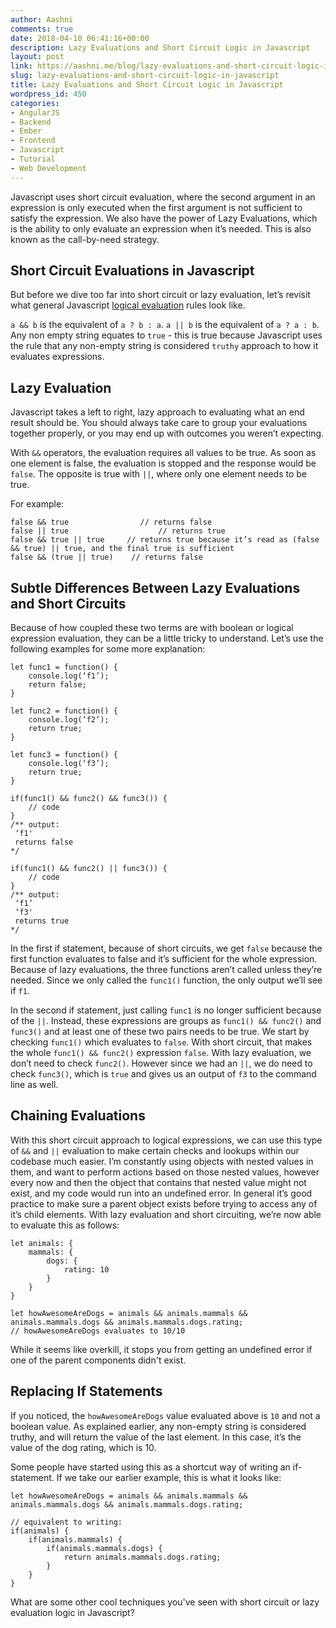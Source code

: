 ```yaml
---
author: Aashni
comments: true
date: 2018-04-10 06:41:16+00:00
description: Lazy Evaluations and Short Circuit Logic in Javascript
layout: post
link: https://aashni.me/blog/lazy-evaluations-and-short-circuit-logic-in-javascript/
slug: lazy-evaluations-and-short-circuit-logic-in-javascript
title: Lazy Evaluations and Short Circuit Logic in Javascript
wordpress_id: 450
categories:
- AngularJS
- Backend
- Ember
- Frontend
- Javascript
- Tutorial
- Web Development
---
```


Javascript uses short circuit evaluation, where the second argument in an expression is only executed when the first argument is not sufficient to satisfy the expression.
We also have the power of Lazy Evaluations, which is the ability to only evaluate an expression when it’s needed. This is also known as the call-by-need strategy.



## Short Circuit Evaluations in Javascript


But before we dive too far into short circuit or lazy evaluation, let’s revisit what general Javascript [logical evaluation](https://developer.mozilla.org/en-US/docs/Web/JavaScript/Reference/Operators/Logical_Operators) rules look like.

`a && b` is the equivalent of `a ? b : a`.
`a || b` is the equivalent of `a ? a : b`.
Any non empty string equates to `true` - this is true because Javascript uses the rule that any non-empty string is considered `truthy` approach to how it evaluates expressions. 



## Lazy Evaluation


Javascript takes a left to right, lazy approach to evaluating what an end result should be. You should always take care to group your evaluations together properly, or you may end up with outcomes you weren’t expecting.

With `&&` operators, the evaluation requires all values to be true. As soon as one element is false, the evaluation is stopped and the response would be `false`. The opposite is true with `||`, where only one element needs to be true.

For example:


    
    
    false && true                // returns false 
    false || true                    // returns true
    false && true || true     // returns true because it’s read as (false && true) || true, and the final true is sufficient
    false && (true || true)    // returns false
    





## Subtle Differences Between Lazy Evaluations and Short Circuits


Because of how coupled these two terms are with boolean or logical expression evaluation, they can be a little tricky to understand. Let’s use the following examples for some more explanation:


    
    
    let func1 = function() {
        console.log(‘f1’);
        return false;
    }
    
    let func2 = function() {
        console.log(‘f2’);
        return true;
    }
    
    let func3 = function() {
        console.log(‘f3’);
        return true;
    }
    
    if(func1() && func2() && func3()) {
        // code
    }
    /** output:
     ‘f1'
     returns false
    */
    
    if(func1() && func2() || func3()) {
        // code
    }
    /** output:
     ‘f1’
     ‘f3'
     returns true
    */
    



In the first if statement, because of short circuits, we get `false` because the first function evaluates to false and it’s sufficient for the whole expression. Because of lazy evaluations, the three functions aren’t called unless they’re needed. Since we only called the `func1()` function, the only output we’ll see if `f1`.

In the second if statement, just calling `func1` is no longer sufficient because of the `||`. Instead, these expressions are groups as `func1() && func2()` and `func3()` and at least one of these two pairs needs to be true. We start by checking `func1()` which evaluates to `false`. With short circuit, that makes the whole `func1() && func2()` expression `false`. With lazy evaluation, we don’t need to check `func2()`. However since we had an `||`, we do need to check `func3()`, which is `true` and gives us an output of `f3` to the command line as well.



## Chaining Evaluations



With this short circuit approach to logical expressions, we can use this type of `&&` and `||` evaluation to make certain checks and lookups within our codebase much easier. I’m constantly using objects with nested values in them, and want to perform actions based on those nested values, however every now and then the object that contains that nested value might not exist, and my code would run into an undefined error. In general it’s good practice to make sure a parent object exists before trying to access any of it’s child elements. With lazy evaluation and short circuiting, we’re now able to evaluate this as follows:


    
    
    let animals: {
        mammals: {
            dogs: {
                rating: 10
            }
        }
    }
    
    let howAwesomeAreDogs = animals && animals.mammals && animals.mammals.dogs && animals.mammals.dogs.rating;
    // howAwesomeAreDogs evaluates to 10/10
    



While it seems like overkill, it stops you from getting an undefined error if one of the parent components didn't exist.



## Replacing If Statements



If you noticed, the `howAwesomeAreDogs` value evaluated above is `10` and not a boolean value. As explained earlier, any non-empty string is considered truthy, and will return the value of the last element. In this case, it’s the value of the dog rating, which is 10.

Some people have started using this as a shortcut way of writing an if-statement. If we take our earlier example, this is what it looks like:


    
    
    let howAwesomeAreDogs = animals && animals.mammals && animals.mammals.dogs && animals.mammals.dogs.rating;
    
    // equivalent to writing:
    if(animals) {
        if(animals.mammals) {
            if(animals.mammals.dogs) {
                return animals.mammals.dogs.rating;
            }
        }
    }
    



What are some other cool techniques you've seen with short circuit or lazy evaluation logic in Javascript?
